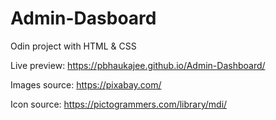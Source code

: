 # Admin-Dasboard

Odin project with HTML & CSS

Live preview: https://pbhaukajee.github.io/Admin-Dashboard/


Images source:
https://pixabay.com/

Icon source:
https://pictogrammers.com/library/mdi/
